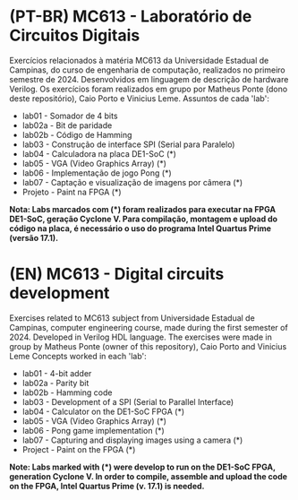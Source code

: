 # (PT-BR) MC613 - Laboratório de Circuitos Digitais
<p>
Exercícios relacionados à matéria MC613 da Universidade Estadual de Campinas, do curso de engenharia de computação, realizados no primeiro semestre de 2024. Desenvolvidos em linguagem de descrição de hardware Verilog. Os exercícios foram realizados em grupo por Matheus Ponte (dono deste repositório), Caio Porto e Vinicius Leme. Assuntos de cada 'lab':<br>
<ul>
<li> lab01 - Somador de 4 bits</li>
<li> lab02a - Bit de paridade</li>
<li> lab02b - Código de Hamming</li>
<li> lab03 - Construção de interface SPI (Serial para Paralelo)</li>
<li> lab04 - Calculadora na placa DE1-SoC (*)</li>
<li> lab05 - VGA (Video Graphics Array) (*)</li>
<li> lab06 - Implementação de jogo Pong (*)</li>
<li> lab07 - Captação e visualização de imagens por câmera (*)</li>
<li> Projeto - Paint na FPGA (*)</li>
</ul>
<b>Nota: Labs marcados com (*) foram realizados para executar na FPGA DE1-SoC, geração Cyclone V. Para compilação, montagem e upload do código na placa, é necessário o uso do programa Intel Quartus Prime (versão 17.1).</b>
</p>

# (EN) MC613 - Digital circuits development
<p>
Exercises related to MC613 subject from Universidade Estadual de Campinas, computer engineering course, made during the first semester of 2024. Developed in Verilog HDL language. The exercises were made in group by Matheus Ponte (owner of this repository), Caio Porto and Vinicius Leme Concepts worked in each 'lab':<br>
<ul>
<li> lab01 - 4-bit adder</li>
<li> lab02a - Parity bit</li>
<li> lab02b - Hamming code </li>
<li> lab03 - Development of a SPI (Serial to Parallel Interface)</li>
<li> lab04 - Calculator on the DE1-SoC FPGA (*)</li>
<li> lab05 - VGA (Video Graphics Array) (*)</li>
<li> lab06 - Pong game implementation (*)</li>
<li> lab07 - Capturing and displaying images using a camera (*)</li>
<li> Project - Paint on the FPGA (*)</li>
</ul>
<b>Note: Labs marked with (*) were develop to run on the DE1-SoC FPGA, generation Cyclone V. In order to compile, assemble and upload the code on the FPGA, Intel Quartus Prime (v. 17.1) is needed.</b>
</p>
